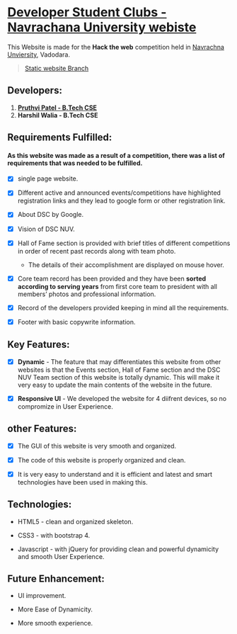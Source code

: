# [Developer Student Clubs - Navrachana University webiste](https://pruthvi145.github.io/dsc-webiste/)

This Website is made for the **Hack the web** competition held in [Navrachna Unviersity](https://nuv.ac.in), Vadodara.

> [Static website Branch](https://github.com/pruthvi145/dsc-webiste/tree/static)
## Developers:

1. **[Pruthvi Patel - B.Tech CSE](https://github.com/pruthvi145)**
2. **Harshil Walia - B.Tech CSE**

    


## Requirements Fulfilled: 

#### As this website was made as a result of a competition, there was a list of requirements that was needed to be fulfilled.

* [x] single page website.

* [x] Different active and announced events/competitions have highlighted registration links and they lead to google form or other registration link.

* [x] About DSC by Google.

* [x] Vision of DSC NUV.

* [x] Hall of Fame section is provided with brief titles of different competitions in order of recent past records along with team photo.
    * The details of their accomplishment are displayed on mouse hover.

* [x] Core team record has been provided and they have been **sorted according to serving years** from first core team to president with all members’ photos and professional information.

* [x] Record of the developers provided keeping in mind all the requirements.

* [x] Footer with basic copywrite information.

## Key Features:

* [x] **Dynamic** - The feature that may differentiates this website from other websites is that the Events section, Hall of Fame section and the DSC NUV Team section of this website is totally dynamic. This will make it very easy to update the main contents of the website in the future.
* [x] **Responsive UI** - We developed the website for 4 diifrent devices, so no compromize in User Experience. 



## other Features:

* [x] The GUI of this website is very smooth and organized.

* [x] The code of this website is properly organized and clean.

* [x] It is very easy to understand and it is efficient and latest and smart technologies have been used in making this.


## Technologies: 

* HTML5 - clean and organized skeleton.

* CSS3 - with bootstrap 4.

* Javascript - with jQuery for providing clean and powerful dynamicity and smooth User Experience.


## Future Enhancement: 

* UI improvement.

* More Ease of Dynamicity.

* More smooth experience.
